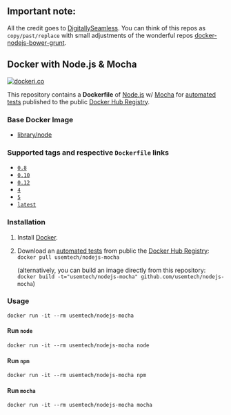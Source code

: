 ## Important note:

All the credit goes to [DigitallySeamless](https://github.com/DigitallySeamless). You can think of this repos as `copy/past/replace`
with small adjustments of the wonderful repos [docker-nodejs-bower-grunt](https://github.com/DigitallySeamless/docker-nodejs-bower-grunt).

## Docker with Node.js & Mocha
[![dockeri.co](http://dockeri.co/image/usemtech/nodejs-mocha)](https://hub.docker.com/r/usemtech/nodejs-mocha/)

This repository contains a **Dockerfile** of [Node.js](http://nodejs.org/) w/ [Mocha](https://mochajs.org/) for [automated tests](https://hub.docker.com/r/usemtech/nodejs-mocha/) published to the public [Docker Hub Registry](https://hub.docker.com/).

### Base Docker Image

* [library/node](https://hub.docker.com/r/library/node/)

### Supported tags and respective `Dockerfile` links
* [`0.8`](https://github.com/Usemtech/docker-nodejs-mocha/blob/v0.8/Dockerfile)
* [`0.10`](https://github.com/Usemtech/docker-nodejs-mocha/blob/v0.10/Dockerfile)
* [`0.12`](https://github.com/Usemtech/docker-nodejs-mocha/blob/v0.12/Dockerfile)
* [`4`](https://github.com/Usemtech/docker-nodejs-mocha/blob/v4/Dockerfile)
* [`5`](https://github.com/Usemtech/docker-nodejs-mocha/blob/v5/Dockerfile)
* [`latest`](https://github.com/Usemtech/docker-nodejs-mocha/blob/master/Dockerfile)

### Installation

1. Install [Docker](https://www.docker.com/).

2. Download an [automated tests](https://hub.docker.com/r/usemtech/nodejs-mocha/) from public the [Docker Hub Registry](https://hub.docker.com/): `docker pull usemtech/nodejs-mocha`

   (alternatively, you can build an image directly from this repository: `docker build -t="usemtech/nodejs-mocha" github.com/usemtech/nodejs-mocha`)


### Usage

    docker run -it --rm usemtech/nodejs-mocha

#### Run `node`

    docker run -it --rm usemtech/nodejs-mocha node

#### Run `npm`

    docker run -it --rm usemtech/nodejs-mocha npm

#### Run `mocha`

    docker run -it --rm usemtech/nodejs-mocha mocha

